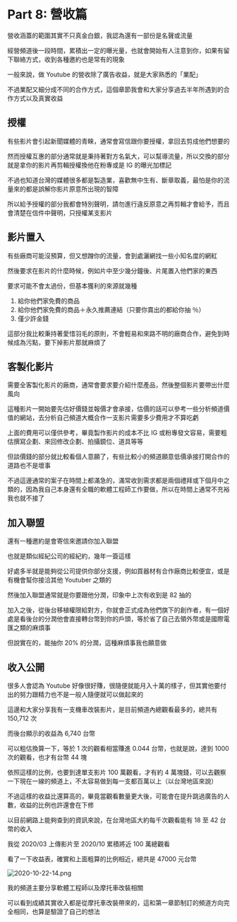 # Part 8: 營收篇

營收涵蓋的範圍其實不只真金白銀，我認為還有一部份是名聲或流量

經營頻道後一段時間，累積出一定的曝光量，也就會開始有人注意到你，如果有留下聯絡方式，收到各種邀約也是常有的現象

一般來說，做 Youtube 的營收除了廣告收益，就是大家熟悉的「業配」

不過業配又細分成不同的合作方式，這個章節我會和大家分享過去半年所遇到的合作方式以及真實收益

## 授權

有些影片會引起新聞媒體的青睞，通常會寫信跟你要授權，拿回去剪成他們想要的

然而授權互惠的部分通常就是秉持著對方名氣大，可以幫導流量，所以交換的部分就是拿你的影片再剪輯授權換他在粉專或是 IG 的曝光加標記

不過也知道台灣的媒體很多都是製造業，喜歡無中生有、斷章取義，最怕是你的流量來的都是誤解你影片原意所出現的智障

所以給予授權的部分我都會特別聲明，請勿進行違反原意之再剪輯才會給予，而且會清楚在信件中聲明，只授權某支影片

## 影片置入

有些廠商可能沒預算，但又想蹭你的流量，會到處灑網找一些小知名度的網紅

然後要求在影片的什麼時候，例如片中至少幾分鐘後、片尾置入他們家的東西

要求可能不會太過份，但基本獲利的來源就幾種

1. 給你他們家免費的商品
2. 給你他們家免費的商品＋永久推薦連結（只要你賣出的都給你抽 ％）
3. 僅少許金錢

這部分我比較秉持著愛惜羽毛的原則，不會輕易和來路不明的廠商合作，避免到時候成為污點，要下掉影片那就麻煩了

## 客製化影片

需要全客製化影片的廠商，通常會要求要介紹什麼產品，然後整個影片要帶出什麼風向

這種影片一開始要先估好價錢並報價才會承接，估價的話可以參考一些分析頻道價值的網站，去分析自己頻道大概合作一支影片需要多少費用才不算吃虧

上面的費用可以僅供參考，畢竟製作影片的成本不比 IG 或粉專發文容易，需要粗估撰寫企劃、來回修改企劃、拍攝鏡位、道具等等

但談價錢的部分就比較看個人意願了，有些比較小的頻道願意低價承接打開合作的道路也不是壞事

不過這邊通常的案子在時間上都滿急的，滿常收到需求都是兩個禮拜或下個月中之類的，因為我自己本身還有全職的軟體工程師工作要做，所以在時間上通常不充裕我也就不接了

## 加入聯盟

還有一種邀約是會寄信來邀請你加入聯盟

也就是類似經紀公司的經紀約，幾年一簽這樣

好處多半就是能夠從公司提供你部分支援，例如買器材有合作廠商比較便宜，或是有機會幫你接洽其他 Youtuber 之類的

然後加入聯盟通常就是你要跟他分潤，印象中上次有收到是 82 抽的

加入之後，從後台移植權限給對方，你就會正式成為他們旗下的創作者，有一個好處是看後台的分潤他會直接轉台幣到你的戶頭，等於省了自己去領外幣或是國際電匯之類的麻煩事

但說實在的，能抽你 20% 的分潤，這種麻煩事我也願意做

## 收入公開

很多人會認為 Youtube 好像很好賺，很隨便就能月入十萬的樣子，但其實他要付出的努力跟精力也不是一般人隨便就可以做起來的

這邊和大家分享我有一支機車改裝影片，是目前頻道內總觀看最多的，總共有 150,712 次

而後台顯示的收益為 6,740 台幣

可以粗估換算一下，等於 1 次的觀看相當賺進 0.044 台幣，也就是說，達到 1000 次的觀看，也才有台幣 44 塊

依照這樣的比例，也要到達單支影片 100 萬觀看，才有約 4 萬塊錢，可以去觀察一下現在一線的頻道上，不太容易做到每一支都百萬以上（以台灣地區來說）

不過這樣的收益比還算高的，畢竟當觀看數量更大後，可能會在提升跳過廣告的人數，收益的比例也許還會在下修

以目前網路上能夠查到的資訊來說，在台灣地區大約每千次觀看能有 18 至 42 台幣的收入

我從 2020/03 上傳影片至 2020/10 累積將近 100 萬總觀看

看了一下收益表，確實和上面粗算的比例相近，總共是 47000 元台幣

![2020-10-22-14.png](https://img.niclin.tw/2020-10-22-14.png)

我的頻道主要分享軟體工程師以及摩托車改裝相關

可以看到成績其實收入都是從摩托車改裝帶來的，這和第一章節制訂的頻道方向完全相同，也算是驗證了自己的想法